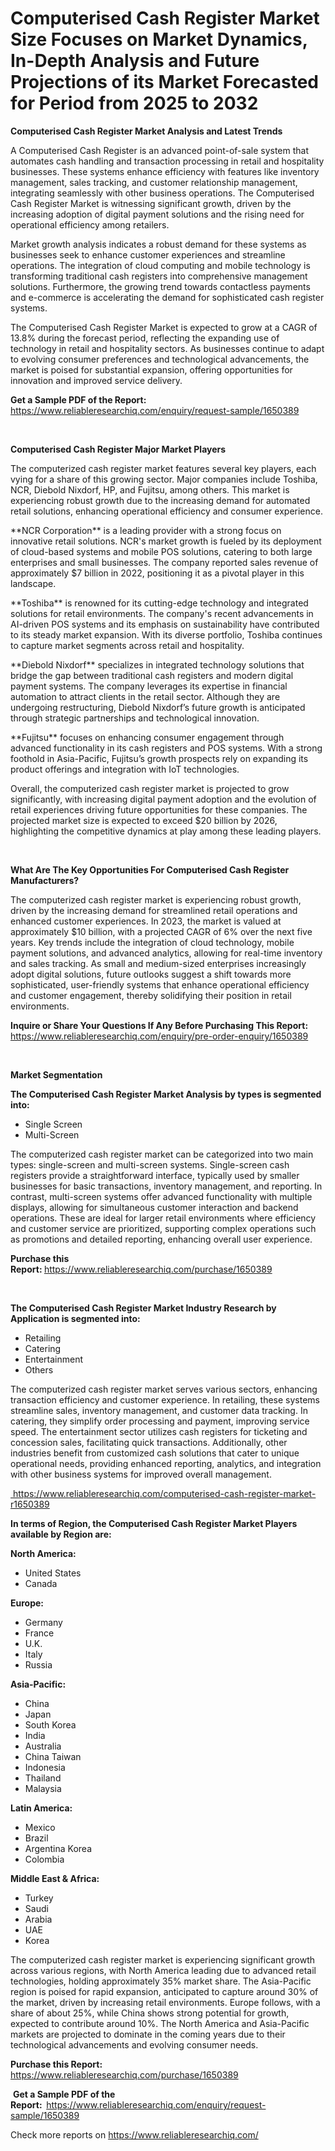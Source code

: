 <p><h1>Computerised Cash Register Market Size Focuses on Market Dynamics, In-Depth Analysis and Future Projections of its Market Forecasted for Period from 2025 to 2032</h1></p><p><strong>Computerised Cash Register Market Analysis and Latest Trends</strong></p>
<p><p>A Computerised Cash Register is an advanced point-of-sale system that automates cash handling and transaction processing in retail and hospitality businesses. These systems enhance efficiency with features like inventory management, sales tracking, and customer relationship management, integrating seamlessly with other business operations. The Computerised Cash Register Market is witnessing significant growth, driven by the increasing adoption of digital payment solutions and the rising need for operational efficiency among retailers.</p><p>Market growth analysis indicates a robust demand for these systems as businesses seek to enhance customer experiences and streamline operations. The integration of cloud computing and mobile technology is transforming traditional cash registers into comprehensive management solutions. Furthermore, the growing trend towards contactless payments and e-commerce is accelerating the demand for sophisticated cash register systems. </p><p>The Computerised Cash Register Market is expected to grow at a CAGR of 13.8% during the forecast period, reflecting the expanding use of technology in retail and hospitality sectors. As businesses continue to adapt to evolving consumer preferences and technological advancements, the market is poised for substantial expansion, offering opportunities for innovation and improved service delivery.</p></p>
<p><strong>Get a Sample PDF of the Report:&nbsp;</strong> <a href="https://www.reliableresearchiq.com/enquiry/request-sample/1650389?utm_campaign=2443&utm_medium=2&utm_source=Github&utm_content=ia&utm_term=04042025&utm_id=computerised-cash-register">https://www.reliableresearchiq.com/enquiry/request-sample/1650389</a></p>
<p>&nbsp;</p>
<p><strong>Computerised Cash Register Major Market Players</strong></p>
<p><p>The computerized cash register market features several key players, each vying for a share of this growing sector. Major companies include Toshiba, NCR, Diebold Nixdorf, HP, and Fujitsu, among others. This market is experiencing robust growth due to the increasing demand for automated retail solutions, enhancing operational efficiency and consumer experience.</p><p>**NCR Corporation** is a leading provider with a strong focus on innovative retail solutions. NCR's market growth is fueled by its deployment of cloud-based systems and mobile POS solutions, catering to both large enterprises and small businesses. The company reported sales revenue of approximately $7 billion in 2022, positioning it as a pivotal player in this landscape.</p><p>**Toshiba** is renowned for its cutting-edge technology and integrated solutions for retail environments. The company's recent advancements in AI-driven POS systems and its emphasis on sustainability have contributed to its steady market expansion. With its diverse portfolio, Toshiba continues to capture market segments across retail and hospitality.</p><p>**Diebold Nixdorf** specializes in integrated technology solutions that bridge the gap between traditional cash registers and modern digital payment systems. The company leverages its expertise in financial automation to attract clients in the retail sector. Although they are undergoing restructuring, Diebold Nixdorf’s future growth is anticipated through strategic partnerships and technological innovation.</p><p>**Fujitsu** focuses on enhancing consumer engagement through advanced functionality in its cash registers and POS systems. With a strong foothold in Asia-Pacific, Fujitsu’s growth prospects rely on expanding its product offerings and integration with IoT technologies.</p><p>Overall, the computerized cash register market is projected to grow significantly, with increasing digital payment adoption and the evolution of retail experiences driving future opportunities for these companies. The projected market size is expected to exceed $20 billion by 2026, highlighting the competitive dynamics at play among these leading players.</p></p>
<p>&nbsp;</p>
<p><strong>What Are The Key Opportunities For Computerised Cash Register Manufacturers?</strong></p>
<p><p>The computerized cash register market is experiencing robust growth, driven by the increasing demand for streamlined retail operations and enhanced customer experiences. In 2023, the market is valued at approximately $10 billion, with a projected CAGR of 6% over the next five years. Key trends include the integration of cloud technology, mobile payment solutions, and advanced analytics, allowing for real-time inventory and sales tracking. As small and medium-sized enterprises increasingly adopt digital solutions, future outlooks suggest a shift towards more sophisticated, user-friendly systems that enhance operational efficiency and customer engagement, thereby solidifying their position in retail environments.</p></p>
<p><strong>Inquire or Share Your Questions If Any Before Purchasing This Report:</strong> <a href="https://www.reliableresearchiq.com/enquiry/pre-order-enquiry/1650389?utm_campaign=2443&utm_medium=2&utm_source=Github&utm_content=ia&utm_term=04042025&utm_id=computerised-cash-register">https://www.reliableresearchiq.com/enquiry/pre-order-enquiry/1650389</a></p>
<p>&nbsp;</p>
<p><strong>Market Segmentation</strong></p>
<p><strong>The Computerised Cash Register Market Analysis by types is segmented into:</strong></p>
<p><ul><li>Single Screen</li><li>Multi-Screen</li></ul></p>
<p><p>The computerized cash register market can be categorized into two main types: single-screen and multi-screen systems. Single-screen cash registers provide a straightforward interface, typically used by smaller businesses for basic transactions, inventory management, and reporting. In contrast, multi-screen systems offer advanced functionality with multiple displays, allowing for simultaneous customer interaction and backend operations. These are ideal for larger retail environments where efficiency and customer service are prioritized, supporting complex operations such as promotions and detailed reporting, enhancing overall user experience.</p></p>
<p><strong>Purchase this Report:&nbsp;</strong><a href="https://www.reliableresearchiq.com/purchase/1650389?utm_campaign=2443&utm_medium=2&utm_source=Github&utm_content=ia&utm_term=04042025&utm_id=computerised-cash-register">https://www.reliableresearchiq.com/purchase/1650389</a></p>
<p>&nbsp;</p>
<p><strong>The Computerised Cash Register Market Industry Research by Application is segmented into:</strong></p>
<p><ul><li>Retailing</li><li>Catering</li><li>Entertainment</li><li>Others</li></ul></p>
<p><p>The computerized cash register market serves various sectors, enhancing transaction efficiency and customer experience. In retailing, these systems streamline sales, inventory management, and customer data tracking. In catering, they simplify order processing and payment, improving service speed. The entertainment sector utilizes cash registers for ticketing and concession sales, facilitating quick transactions. Additionally, other industries benefit from customized cash solutions that cater to unique operational needs, providing enhanced reporting, analytics, and integration with other business systems for improved overall management.</p></p>
<p><a href="https://www.reliableresearchiq.com/computerised-cash-register-market-r1650389?utm_campaign=2443&utm_medium=2&utm_source=Github&utm_content=ia&utm_term=04042025&utm_id=computerised-cash-register">&nbsp;https://www.reliableresearchiq.com/computerised-cash-register-market-r1650389</a></p>
<p><strong>In terms of Region, the Computerised Cash Register Market Players available by Region are:</strong></p>
<p>
    <p> <strong> North America: </strong>
        <ul>
            <li>United States</li>
            <li>Canada</li>
        </ul>
        </p> 
    <p> <strong> Europe: </strong>
        <ul>
            <li>Germany</li>
            <li>France</li>
            <li>U.K.</li>
            <li>Italy</li>
            <li>Russia</li>
        </ul>
        </p> 
    <p> <strong> Asia-Pacific: </strong>
        <ul>
            <li>China</li>
            <li>Japan</li>
            <li>South Korea</li>
            <li>India</li>
            <li>Australia</li>
            <li>China Taiwan</li>
            <li>Indonesia</li>
            <li>Thailand</li>
            <li>Malaysia</li>
        </ul>
        </p> 
    <p> <strong> Latin America: </strong>
        <ul>
            <li>Mexico</li>
            <li>Brazil</li>
            <li>Argentina Korea</li>
            <li>Colombia</li>
        </ul>
        </p> 
    <p> <strong> Middle East & Africa: </strong>
        <ul>
            <li>Turkey</li>
            <li>Saudi</li>
            <li>Arabia</li>
            <li>UAE</li>
            <li>Korea</li>
        </ul>
    </p>
    </p>
<p><p>The computerized cash register market is experiencing significant growth across various regions, with North America leading due to advanced retail technologies, holding approximately 35% market share. The Asia-Pacific region is poised for rapid expansion, anticipated to capture around 30% of the market, driven by increasing retail environments. Europe follows, with a share of about 25%, while China shows strong potential for growth, expected to contribute around 10%. The North America and Asia-Pacific markets are projected to dominate in the coming years due to their technological advancements and evolving consumer needs.</p></p>
<p><strong>Purchase this Report: </strong><a href="https://www.reliableresearchiq.com/purchase/1650389?utm_campaign=2443&utm_medium=2&utm_source=Github&utm_content=ia&utm_term=04042025&utm_id=computerised-cash-register">https://www.reliableresearchiq.com/purchase/1650389</a></p>
<p>&nbsp;<strong>Get a Sample PDF of the Report:&nbsp;&nbsp;</strong><a href="https://www.reliableresearchiq.com/enquiry/request-sample/1650389?utm_campaign=2443&utm_medium=2&utm_source=Github&utm_content=ia&utm_term=04042025&utm_id=computerised-cash-register">https://www.reliableresearchiq.com/enquiry/request-sample/1650389</a></p>
<p><strong></strong></p>
<p>Check more reports on <a href="https://www.reliableresearchiq.com/?utm_campaign=2443&utm_medium=2&utm_source=Github&utm_content=ia&utm_term=04042025&utm_id=computerised-cash-register">https://www.reliableresearchiq.com/</a></p>